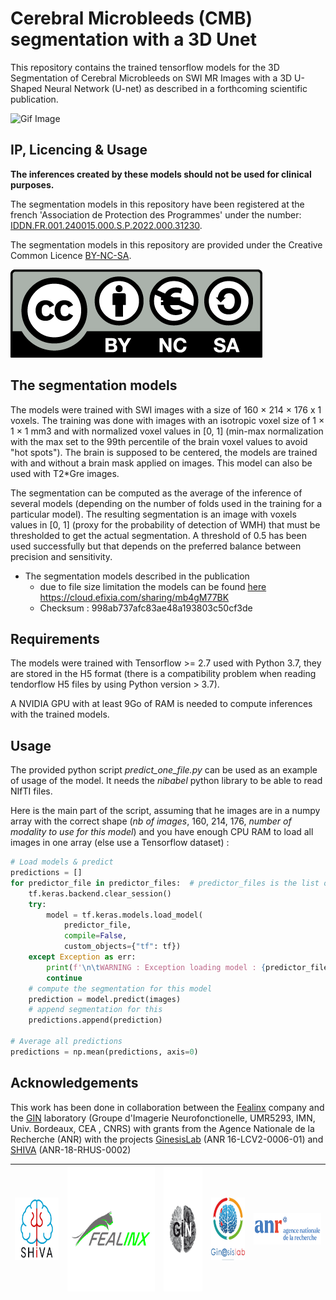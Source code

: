# Cerebral Microbleeds (CMB) segmentation with a 3D Unet

This repository contains the trained tensorflow models for the 3D Segmentation of Cerebral Microbleeds on SWI MR Images with a 3D U-Shaped Neural Network (U-net) as described in a forthcoming scientific publication.

![Gif Image](https://github.com/pboutinaud/SHIVA_PVS/blob/main/docs/Images/SHIVA_BrainTools_small2.gif)

## IP, Licencing & Usage

**The inferences created by these models should not be used for clinical purposes.**

The segmentation models in this repository have been registered at the french 'Association de Protection des Programmes' under the number: 
[IDDN.FR.001.240015.000.S.P.2022.000.31230](https://secure.app.asso.fr/app.server/certificate/?sn=2023420007000&key=b6111d4ba322d83ad2a19f8c09b83da5c23ce23c873a5a99fd9e2892be635da1&lang=fr). 

The segmentation models in this repository are provided under the Creative Common Licence [BY-NC-SA](https://creativecommons.org/licenses/by-nc-sa/4.0/).

![Creative Common Licence BY-NC-SA](./docs/logos/by-nc-sa.eu_.png)

## The segmentation models
The models were trained with SWI images with a size of 160 × 214 × 176 x 1 voxels. The training was done with images with an isotropic voxel size of 1 × 1 × 1 mm3 and with normalized voxel values in [0, 1] (min-max normalization with the max set to the 99th percentile of the brain voxel values to avoid "hot spots"). The brain is supposed to be centered, the models are trained with and without a brain mask applied on images. This model can also be used with T2*Gre images.

The segmentation can be computed as the average of the inference of several models (depending on the number of folds used in the training for a particular model). The resulting segmentation is an image with voxels values in [0, 1] (proxy for the probability of detection of WMH) that must be thresholded to get the actual segmentation. A threshold of 0.5 has been used successfully but that depends on the preferred balance between precision and sensitivity.

* The segmentation models described in the publication
    * due to file size limitation the models can be found [here](https://cloud.efixia.com/sharing/mb4gM77BK) https://cloud.efixia.com/sharing/mb4gM77BK
    * Checksum : 998ab737afc83ae48a193803c50cf3de

## Requirements
The models were trained with Tensorflow >= 2.7 used with Python 3.7, they are stored in the H5 format (there is a compatibility problem when reading tendorflow H5 files by using Python version > 3.7).

A NVIDIA GPU with at least 9Go of RAM is needed to compute inferences with the trained models.

## Usage
The provided python script *predict_one_file.py* can be used as an example of usage of the model. It needs the *nibabel* python library to be able to read NIfTI files.

Here is the main part of the script, assuming that he images are in a numpy array with the correct shape (*nb of images*, 160, 214, 176, *number of modality to use for this model*) and you have enough CPU RAM to load all images in one array (else use a Tensorflow dataset) :
````python
# Load models & predict
predictions = []
for predictor_file in predictor_files:  # predictor_files is the list of the model's paths
    tf.keras.backend.clear_session()
    try:
        model = tf.keras.models.load_model(
            predictor_file,
            compile=False,
            custom_objects={"tf": tf})
    except Exception as err:
        print(f'\n\tWARNING : Exception loading model : {predictor_file}\n{err}')
        continue
    # compute the segmentation for this model
    prediction = model.predict(images)
    # append segmentation for this
    predictions.append(prediction)

# Average all predictions
predictions = np.mean(predictions, axis=0)
````

## Acknowledgements
This work has been done in collaboration between the [Fealinx](http://www.fealinx-biomedical.com/en/) company and the [GIN](https://www.gin.cnrs.fr/en/) laboratory (Groupe d'Imagerie Neurofonctionelle, UMR5293, IMN, Univ. Bordeaux, CEA , CNRS) with grants from the Agence Nationale de la Recherche (ANR) with the projects [GinesisLab](http://www.ginesislab.fr/) (ANR 16-LCV2-0006-01) and [SHIVA](https://rhu-shiva.com/en/) (ANR-18-RHUS-0002)

|<img src="./docs/logos/shiva_blue.png" width="100" height="100" />|<img src="./docs/logos/fealinx.jpg" height="200" />|<img src="./docs/logos/Logo-Gin.png" height="200" />|<img src="./docs/logos/logo_ginesis-1.jpeg" height="100" />|<img src="./docs/logos/logo_anr.png" height="50" />|
|---|---|---|---|---|

